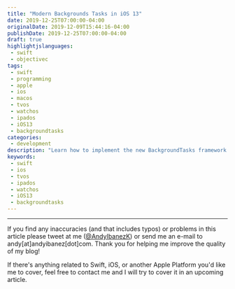 ```yaml
---
title: "Modern Backgrounds Tasks in iOS 13"
date: 2019-12-25T07:00:00-04:00
originalDate: 2019-12-09T15:44:16-04:00
publishDate: 2019-12-25T07:00:00-04:00
draft: true
highlightjslanguages:
 - swift
 - objectivec
tags:
 - swift
 - programming
 - apple
 - ios
 - macos
 - tvos
 - watchos
 - ipados
 - iOS13
 - backgroundtasks
categories:
 - development
description: "Learn how to implement the new BackgroundTasks framework in iOS 13"
keywords:
 - swift
 - ios
 - tvos
 - ipados
 - watchos
 - iOS13
 - backgroundtasks
---
```




<hr>

If you find any inaccuracies (and that includes typos) or problems in this article please tweet at me ([@AndyIbanezK](https://twitter.com/AndyIbanezK)) or send me an e-mail to andy[at]andyibanez[dot]com. Thank you for helping me improve the quality of my blog!

If there's anything related to Swift, iOS, or another Apple Platform you'd like me to cover, feel free to contact me and I will try to cover it in an upcoming article.